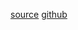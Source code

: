 
[source](https://www.youtube.com/watch?v=hE5zeEiVqpw)
[github](https://github.com/mschwarzmueller/nodejs-basics-tutorial)
